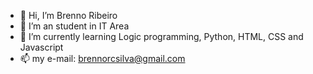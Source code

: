 - 👋 Hi, I’m Brenno Ribeiro
- 👀 I’m an student in IT Area
- 🌱 I’m currently learning Logic programming, Python, HTML, CSS and Javascript
- 📫 my e-mail: brennorcsilva@gmail.com 

